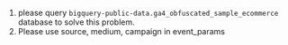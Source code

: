 1. please query `bigquery-public-data.ga4_obfuscated_sample_ecommerce` database to solve this problem.
2. Please use source, medium, campaign in event_params